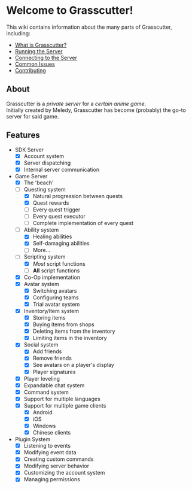 # Welcome to Grasscutter!

This wiki contains information about the many parts of Grasscutter, including:
- [What is Grasscutter?](#about)
- [Running the Server](Guide/Running)
- [Connecting to the Server](Guide/Connecting)
- [Common Issues](Guide/Troubleshooting)
- [Contributing](Contributing)

## About

Grasscutter is a _private server_ for a _certain anime game_.\
Initially created by Meledy, Grasscutter has become (probably) the go-to server for said game.

## Features
- SDK Server
  - [x] Account system
  - [x] Server dispatching
  - [x] Internal server communication
- Game Server
  - [x] The 'beach'
  - [ ] Questing system
    - [x] Natural progression between quests
    - [x] Quest rewards
    - [ ] Every quest trigger
    - [ ] Every quest executor
    - [ ] Complete implementation of every quest
  - [ ] Ability system
    - [x] Healing abilities
    - [x] Self-damaging abilities
    - [ ] More...
  - [ ] Scripting system
    - [x] _Most_ script functions
    - [ ] **All** script functions
  - [x] Co-Op implementation
  - [x] Avatar system
    - [x] Switching avatars
    - [x] Configuring teams
    - [x] Trial avatar system
  - [x] Inventory/Item system
    - [x] Storing items
    - [x] Buying items from shops
    - [x] Deleting items from the inventory
    - [x] Limiting items in the inventory
  - [x] Social system
    - [x] Add friends
    - [x] Remove friends
    - [x] See avatars on a player's display
    - [x] Player signatures
  - [x] Player leveling
  - [x] Expandable chat system
  - [x] Command system
  - [x] Support for multiple languages
  - [x] Support for multiple game clients
    - [x] Android
    - [x] iOS
    - [x] Windows
    - [x] Chinese clients
- Plugin System
  - [x] Listening to events
  - [x] Modifying event data
  - [x] Creating custom commands
  - [x] Modifying server behavior
  - [x] Customizing the account system
  - [x] Managing permissions